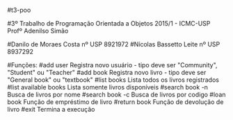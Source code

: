 #t3-poo

#3º Trabalho de Programação Orientada a Objetos
2015/1 - ICMC-USP Profº Adenilso Simão

#Danilo de Moraes Costa 
nº USP 8921972
#Nícolas Bassetto Leite 
nº USP 8937292

#Funções:
#add user
  Registra novo usuário - tipo deve ser "Community", "Student" ou "Teacher"
#add book
  Registra novo livro - tipo deve ser "General book" ou "textbook"
#list books
  Lista todos os livros registrados
#list available books
  Lista somente livros disponíveis
#search book -n
  Busca de livros por nome
#search book -c
  Busca de livros por codigo
#loan book
  Função de empréstimo de livro
#return book
  Função de devolução de livro
#exit
    Termina a execução

